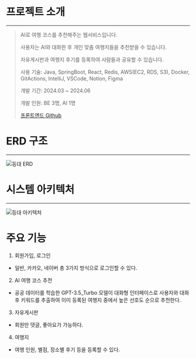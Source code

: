 # 프로젝트 소개
---
> AI로 여행 코스를 추천해주는 웹서비스입니다.
> 
> 사용자는 AI와 대화한 후 개인 맞춤 여행지들을 추천받을 수 있습니다.
>
> 자유게시판과 여행지 후기를 등록하여 사람들과 공유할 수 있습니다.
>
> 사용 기술: Java, SpringBoot, React, Redis, AWS(EC2, RDS, S3), Docker, GitActions, IntelliJ, VSCode, Notion, Figma
>
> 개발 기간: 2024.03 ~ 2024.06
>
> 개발 인원: BE 3명, AI 1명
>
> [프론트엔드 Github](https://github.com/eunaJ/LightHouseAI-front)

# ERD 구조
---
![등대 ERD](https://github.com/user-attachments/assets/fe317326-fda6-49aa-8db9-6b3a4ad70db4)

# 시스템 아키텍처
---
![등대 아키텍처](https://github.com/user-attachments/assets/8e247c81-db30-44b4-8ee9-1a3298d87fa8)

# 주요 기능
1. 회원가입, 로그인
  - 일반, 카카오, 네이버 총 3가지 방식으로 로그인할 수 있다.
2. AI 여행 코스 추천
  - 공공 데이터를 학습한 GPT-3.5_Turbo 모델이 대화형 인터페이스로 사용자와 대화 후 키워드를 추출하여 이미 등록된 여행지 중에서 높은 선호도 순으로 추천한다.
3. 자유게시판
  - 회원만 댓글, 좋아요가 가능하다. 
4. 여행지
  - 여행 인원, 별점, 장소별 후기 등을 등록할 수 있다.
